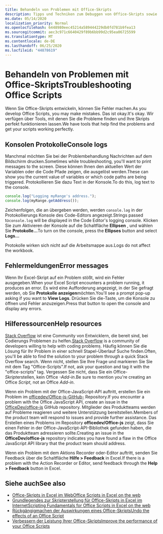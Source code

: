 ```yaml
---
title: Behandeln von Problemen mit Office-Skripts
description: Tipps und Techniken zum Debuggen von Office-Skripts sowie Hilferessourcen.
ms.date: 05/14/2020
localization_priority: Normal
ms.openlocfilehash: 6448980eec45214a589444229db0fd781b9fea13
ms.sourcegitcommit: aec3c971c6640429f89b6bb99d2c95ea06725599
ms.translationtype: MT
ms.contentlocale: de-DE
ms.lasthandoff: 06/25/2020
ms.locfileid: "44878619"
---
```

# <a name="troubleshooting-office-scripts"></a><span data-ttu-id="3a940-103">Behandeln von Problemen mit Office-Skripts</span><span class="sxs-lookup"><span data-stu-id="3a940-103">Troubleshooting Office Scripts</span></span>

<span data-ttu-id="3a940-104">Wenn Sie Office-Skripts entwickeln, können Sie Fehler machen.</span><span class="sxs-lookup"><span data-stu-id="3a940-104">As you develop Office Scripts, you may make mistakes.</span></span> <span data-ttu-id="3a940-105">Das ist okay.</span><span class="sxs-lookup"><span data-stu-id="3a940-105">It's okay.</span></span> <span data-ttu-id="3a940-106">Wir verfügen über Tools, mit denen Sie die Probleme finden und Ihre Skripts perfekt funktionieren lassen.</span><span class="sxs-lookup"><span data-stu-id="3a940-106">We have tools that help find the problems and get your scripts working perfectly.</span></span>

## <a name="console-logs"></a><span data-ttu-id="3a940-107">Konsolen Protokolle</span><span class="sxs-lookup"><span data-stu-id="3a940-107">Console logs</span></span>

<span data-ttu-id="3a940-108">Manchmal möchten Sie bei der Problembehandlung Nachrichten auf dem Bildschirm drucken.</span><span class="sxs-lookup"><span data-stu-id="3a940-108">Sometimes while troubleshooting, you'll want to print messages to the screen.</span></span> <span data-ttu-id="3a940-109">Diese können Ihnen den aktuellen Wert der Variablen oder die Code Pfade zeigen, die ausgelöst werden.</span><span class="sxs-lookup"><span data-stu-id="3a940-109">These can show you the current value of variables or which code paths are being triggered.</span></span> <span data-ttu-id="3a940-110">Protokollieren Sie dazu Text in der Konsole.</span><span class="sxs-lookup"><span data-stu-id="3a940-110">To do this, log text to the console.</span></span>

```TypeScript
console.log("Logging myRange's address.");
console.log(myRange.getAddress());
```

<span data-ttu-id="3a940-111">Zeichenfolgen, die an übergeben werden, werden `console.log` in der Protokollierungs Konsole des Code-Editors angezeigt.</span><span class="sxs-lookup"><span data-stu-id="3a940-111">Strings passed to`console.log` will be displayed in the Code Editor's logging console.</span></span> <span data-ttu-id="3a940-112">Klicken Sie zum Aktivieren der Konsole auf die Schaltfläche **Ellipsen** , und wählen Sie **Protokolle...**</span><span class="sxs-lookup"><span data-stu-id="3a940-112">To turn on the console, press the **Ellipses** button and select **Logs...**</span></span>

<span data-ttu-id="3a940-113">Protokolle wirken sich nicht auf die Arbeitsmappe aus.</span><span class="sxs-lookup"><span data-stu-id="3a940-113">Logs do not affect the workbook.</span></span>

## <a name="error-messages"></a><span data-ttu-id="3a940-114">Fehlermeldungen</span><span class="sxs-lookup"><span data-stu-id="3a940-114">Error messages</span></span>

<span data-ttu-id="3a940-115">Wenn Ihr Excel-Skript auf ein Problem stößt, wird ein Fehler ausgegeben.</span><span class="sxs-lookup"><span data-stu-id="3a940-115">When your Excel Script encounters a problem running, it produces an error.</span></span> <span data-ttu-id="3a940-116">Es wird eine Aufforderung angezeigt, in der Sie gefragt werden, ob Sie **Protokolle anzeigen**möchten.</span><span class="sxs-lookup"><span data-stu-id="3a940-116">You'll see a prompt pop-up asking if you want to **View Logs**.</span></span> <span data-ttu-id="3a940-117">Drücken Sie die-Taste, um die Konsole zu öffnen und Fehler anzuzeigen.</span><span class="sxs-lookup"><span data-stu-id="3a940-117">Press that button to open the console and display any errors.</span></span>

## <a name="help-resources"></a><span data-ttu-id="3a940-118">Hilferessourcen</span><span class="sxs-lookup"><span data-stu-id="3a940-118">Help resources</span></span>

<span data-ttu-id="3a940-119">[Stack Overflow](https://stackoverflow.com/questions/tagged/office-scripts) ist eine Community von Entwicklern, die bereit sind, bei Codierungs Problemen zu helfen.</span><span class="sxs-lookup"><span data-stu-id="3a940-119">[Stack Overflow](https://stackoverflow.com/questions/tagged/office-scripts) is a community of developers willing to help with coding problems.</span></span> <span data-ttu-id="3a940-120">Häufig können Sie die Lösung für Ihr Problem in einer schnell Stapel-Überlauf Suche finden.</span><span class="sxs-lookup"><span data-stu-id="3a940-120">Often, you'll be able to find the solution to your problem through a quick Stack Overflow search.</span></span> <span data-ttu-id="3a940-121">Wenn nicht, stellen Sie Ihre Frage und markieren Sie Sie mit dem Tag "Office-Scripts".</span><span class="sxs-lookup"><span data-stu-id="3a940-121">If not, ask your question and tag it with the "office-scripts" tag.</span></span> <span data-ttu-id="3a940-122">Vergessen Sie nicht, dass Sie ein Office- *Skript*erstellen, kein Office *-Add-in*.</span><span class="sxs-lookup"><span data-stu-id="3a940-122">Be sure to mention you're creating an Office *Script*, not an Office *Add-in*.</span></span>

<span data-ttu-id="3a940-123">Wenn ein Problem mit der Office-JavaScript-API auftritt, erstellen Sie ein Problem im [officedev/Office-js-GitHub-](https://github.com/OfficeDev/office-js) Repository.</span><span class="sxs-lookup"><span data-stu-id="3a940-123">If you encounter a problem with the Office JavaScript API, create an issue in the [OfficeDev/office-js](https://github.com/OfficeDev/office-js) GitHub repository.</span></span> <span data-ttu-id="3a940-124">Mitglieder des Produktteams werden auf Probleme reagieren und weitere Unterstützung bereitstellen.</span><span class="sxs-lookup"><span data-stu-id="3a940-124">Members of the product team will respond to issues and provide further assistance.</span></span> <span data-ttu-id="3a940-125">Das Erstellen eines Problems im Repository **officedev/Office-js** zeigt, dass Sie einen Fehler in der Office-JavaScript-API-Bibliothek gefunden haben, die das Produktteam adressieren sollte.</span><span class="sxs-lookup"><span data-stu-id="3a940-125">Creating an issue in the **OfficeDev/office-js** repository indicates you have found a flaw in the Office JavaScript API library that the product team should address.</span></span>

<span data-ttu-id="3a940-126">Wenn ein Problem mit dem Aktions Recorder oder-Editor auftritt, senden Sie Feedback über die Schaltfläche **Hilfe > Feedback** in Excel.</span><span class="sxs-lookup"><span data-stu-id="3a940-126">If there is a problem with the Action Recorder or Editor, send feedback through the **Help > Feedback** button in Excel.</span></span>

## <a name="see-also"></a><span data-ttu-id="3a940-127">Siehe auch</span><span class="sxs-lookup"><span data-stu-id="3a940-127">See also</span></span>

- [<span data-ttu-id="3a940-128">Office-Skripts in Excel im Web</span><span class="sxs-lookup"><span data-stu-id="3a940-128">Office Scripts in Excel on the web</span></span>](../overview/excel.md)
- [<span data-ttu-id="3a940-129">Grundlegendes zur Skripterstellung für Office-Skripts in Excel im Internet</span><span class="sxs-lookup"><span data-stu-id="3a940-129">Scripting Fundamentals for Office Scripts in Excel on the web</span></span>](../develop/scripting-fundamentals.md)
- [<span data-ttu-id="3a940-130">Rückgängigmachen der Auswirkungen eines Office-Skripts</span><span class="sxs-lookup"><span data-stu-id="3a940-130">Undo the effects of an Office Script</span></span>](undo.md)
- [<span data-ttu-id="3a940-131">Verbessern der Leistung Ihrer Office-Skripts</span><span class="sxs-lookup"><span data-stu-id="3a940-131">Improve the performance of your Office Scripts</span></span>](../develop/web-client-performance.md)
